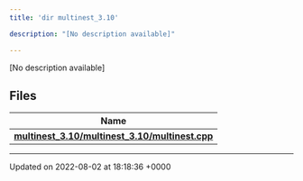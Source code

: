 ```yaml
---
title: 'dir multinest_3.10'

description: "[No description available]"

---
```







[No description available]

## Files

| Name           |
| -------------- |
| **[multinest_3.10/multinest_3.10/multinest.cpp](/documentation/code/main/files/multinest__3_810_2multinest_8cpp/#file-multinest-3.10/multinest.cpp)**  |






-------------------------------

Updated on 2022-08-02 at 18:18:36 +0000
